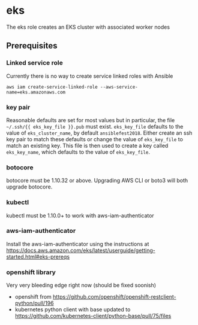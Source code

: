 # eks

The eks role creates an EKS cluster with associated worker nodes

## Prerequisites

### Linked service role

Currently there is no way to create service linked roles with Ansible

```
aws iam create-service-linked-role --aws-service-name=eks.amazonaws.com
```

### key pair

Reasonable defaults are set for most values but in particular, the file
`~/.ssh/{{ eks_key_file }}.pub` must exist. `eks_key_file` defaults to
the value of `eks_cluster_name`, by default `ansiblefest2018`. Either create
an ssh key pair to match these defaults or change the value of `eks_key_file`
to match an existing key. This file is then used to create a key called
`eks_key_name`, which defaults to the value of `eks_key_file`.

### botocore

botocore must be 1.10.32 or above. Upgrading AWS CLI or boto3 will both
upgrade botocore.

### kubectl

kubectl must be 1.10.0+ to work with aws-iam-authenticator

### aws-iam-authenticator

Install the aws-iam-authenticator using the instructions at
https://docs.aws.amazon.com/eks/latest/userguide/getting-started.html#eks-prereqs

### openshift library

Very very bleeding edge right now (should be fixed soonish)
* openshift from https://github.com/openshift/openshift-restclient-python/pull/196
* kubernetes python client with base updated to https://github.com/kubernetes-client/python-base/pull/75/files
